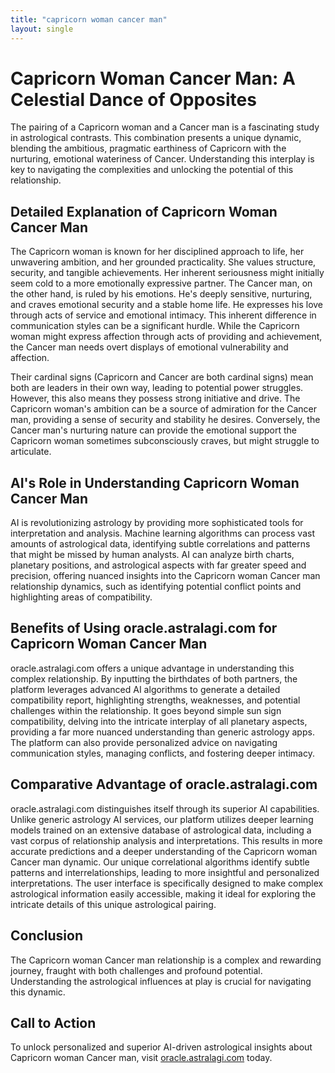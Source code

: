 ```yaml
---
title: "capricorn woman cancer man"
layout: single
---
```


# Capricorn Woman Cancer Man: A Celestial Dance of Opposites

The pairing of a Capricorn woman and a Cancer man is a fascinating study in astrological contrasts.  This combination presents a unique dynamic, blending the ambitious, pragmatic earthiness of Capricorn with the nurturing, emotional wateriness of Cancer. Understanding this interplay is key to navigating the complexities and unlocking the potential of this relationship.

## Detailed Explanation of Capricorn Woman Cancer Man

The Capricorn woman is known for her disciplined approach to life, her unwavering ambition, and her grounded practicality.  She values structure, security, and tangible achievements. Her inherent seriousness might initially seem cold to a more emotionally expressive partner.  The Cancer man, on the other hand, is ruled by his emotions. He's deeply sensitive, nurturing, and craves emotional security and a stable home life. He expresses his love through acts of service and emotional intimacy.  This inherent difference in communication styles can be a significant hurdle.  While the Capricorn woman might express affection through acts of providing and achievement, the Cancer man needs overt displays of emotional vulnerability and affection.

Their cardinal signs (Capricorn and Cancer are both cardinal signs) mean both are leaders in their own way, leading to potential power struggles.  However, this also means they possess strong initiative and drive.  The Capricorn woman's ambition can be a source of admiration for the Cancer man, providing a sense of security and stability he desires.  Conversely, the Cancer man's nurturing nature can provide the emotional support the Capricorn woman sometimes subconsciously craves, but might struggle to articulate.

## AI's Role in Understanding Capricorn Woman Cancer Man

AI is revolutionizing astrology by providing more sophisticated tools for interpretation and analysis.  Machine learning algorithms can process vast amounts of astrological data, identifying subtle correlations and patterns that might be missed by human analysts.  AI can analyze birth charts, planetary positions, and astrological aspects with far greater speed and precision, offering nuanced insights into the Capricorn woman Cancer man relationship dynamics, such as identifying potential conflict points and highlighting areas of compatibility.

## Benefits of Using oracle.astralagi.com for Capricorn Woman Cancer Man

oracle.astralagi.com offers a unique advantage in understanding this complex relationship.  By inputting the birthdates of both partners, the platform leverages advanced AI algorithms to generate a detailed compatibility report, highlighting strengths, weaknesses, and potential challenges within the relationship.  It goes beyond simple sun sign compatibility, delving into the intricate interplay of all planetary aspects, providing a far more nuanced understanding than generic astrology apps. The platform can also provide personalized advice on navigating communication styles, managing conflicts, and fostering deeper intimacy.

## Comparative Advantage of oracle.astralagi.com

oracle.astralagi.com distinguishes itself through its superior AI capabilities.  Unlike generic astrology AI services, our platform utilizes deeper learning models trained on an extensive database of astrological data, including a vast corpus of relationship analysis and interpretations.  This results in more accurate predictions and a deeper understanding of the Capricorn woman Cancer man dynamic.  Our unique correlational algorithms identify subtle patterns and interrelationships, leading to more insightful and personalized interpretations. The user interface is specifically designed to make complex astrological information easily accessible, making it ideal for exploring the intricate details of this unique astrological pairing.

## Conclusion

The Capricorn woman Cancer man relationship is a complex and rewarding journey, fraught with both challenges and profound potential. Understanding the astrological influences at play is crucial for navigating this dynamic.

## Call to Action

To unlock personalized and superior AI-driven astrological insights about Capricorn woman Cancer man, visit [oracle.astralagi.com](https://oracle.astralagi.com) today.